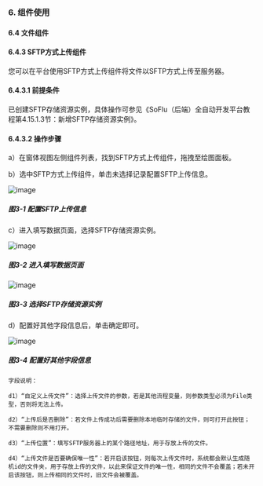 ### 6. 组件使用

#### 6.4 文件组件

#### 6.4.3 SFTP方式上传组件

您可以在平台使用SFTP方式上传组件将文件以SFTP方式上传至服务器。

#### 6.4.3.1 前提条件

已创建SFTP存储资源实例，具体操作可参见《SoFlu（后端）全自动开发平台教程第4.15.1.3节：新增SFTP存储资源实例》。

#### 6.4.3.2 操作步骤

a）在窗体视图左侧组件列表，找到SFTP方式上传组件，拖拽至绘图面板。

b）选中SFTP方式上传组件，单击未选择记录配置SFTP上传信息。

![image](https://user-images.githubusercontent.com/79617492/209285110-fe367cea-b3d8-43d1-940b-192f445440ad.png)

##### 图3-1 配置SFTP上传信息

c）进入填写数据页面，选择SFTP存储资源实例。

![image](https://user-images.githubusercontent.com/79617492/209285114-6eb09bb8-2571-43e2-9f49-5a399f9e82c5.png)

##### 图3-2 进入填写数据页面

![image](https://user-images.githubusercontent.com/79617492/209285128-c3bd8353-38e5-4449-8131-75dd22fe2904.png)

##### 图3-3 选择SFTP存储资源实例

d）配置好其他字段信息后，单击确定即可。

![image](https://user-images.githubusercontent.com/79617492/209285137-38b7662d-4a0a-4817-bd6d-8515bdd8196a.png)

##### 图3-4 配置好其他字段信息

```
字段说明：

d1）“自定义上传文件”：选择上传文件的参数，若是其他流程变量，则参数类型必须为File类型，否则将无法上传。

d2）“上传后是否删除”：若文件上传成功后需要删除本地临时存储的文件，则可打开此按钮；不需要删除则不用打开。

d3）“上传位置”：填写SFTP服务器上的某个路径地址，用于存放上传的文件。

d4）“上传文件是否要确保唯一性”：若开启该按钮，则每次上传文件时，系统都会默认生成随机id的文件夹，用于存放上传的文件，以此来保证文件的唯一性，相同的文件不会覆盖；若未开启该按钮，则上传相同的文件时，旧文件会被覆盖。
```
